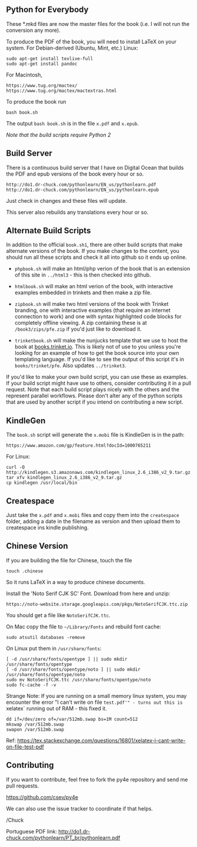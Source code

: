 Python for Everybody
--------------------

These \*.mkd files are now the master files for the book (i.e. 
I will not run the conversion any more).

To produce the PDF of the book, you will need to install LaTeX on your 
system.  For Debian-derived (Ubuntu, Mint, etc.) Linux:

    sudo apt-get install texlive-full
    sudo apt-get install pandoc

For Macintosh,

    https://www.tug.org/mactex/
    https://www.tug.org/mactex/mactextras.html

To produce the book run

    bash book.sh

The output `bash book.sh` is in the file `x.pdf` and `x.epub`.

*Note that the build scripts require Python 2*

## Build Server

There is a continuous build server that I have on Digital Ocean that builds
the PDF and epub versions of the book every hour or so.

    http://do1.dr-chuck.com/pythonlearn/EN_us/pythonlearn.pdf
    http://do1.dr-chuck.com/pythonlearn/EN_us/pythonlearn.epub

Just check in changes and these files will update.

This server also rebuilds any translations every hour or so.

## Alternate Build Scripts

In addition to the official `book.sh1`, there are other build scripts that make
alternate versions of the book.   If you make changes to the content, you
should run all these scripts and check it all into github so it ends up online.

* `phpbook.sh` will make an html/php verion of the book that is an extension
of this site in `../html3` - this is then checked into github.

* `htmlbook.sh` will make an html verion of the book, with interactive examples
embedded in trinkets and then make a zip file.

* `zipbook.sh` will make two html versions of the book with Trinket branding,
one with interactive examples (that require an internet connection to work) and one with 
syntax highlighted code blocks for completely offline viewing.  A zip containing 
these is at `/book3/zips/pfe.zip` if you'd just like to download it.

* `trinketbook.sh` will make the nunjucks template that we use to host the book
at [books.trinket.io](https://books.trinket.io).  This is likely not of use to you
unless you're looking for an example of how to get the book source into your own
templating language.  If you'd like to see the output of this script it's in
`books/trinket/pfe`.   Also updates `../trinket3`.

If you'd like to make your own build script, you can use these as examples. If
your build script might have use to others, consider contributing it in a pull request.
Note that each build script plays nicely with the others and the represent parallel
workflows.  Please don't alter any of the python scripts that are used by another
script if you intend on contributing a new script. 

## KindleGen

The `book.sh` script will generate the `x.mobi` file is KindleGen is in the path:

    https://www.amazon.com/gp/feature.html?docId=1000765211

For Linux:

    curl -O http://kindlegen.s3.amazonaws.com/kindlegen_linux_2.6_i386_v2_9.tar.gz
    tar xfv kindlegen_linux_2.6_i386_v2_9.tar.gz 
    cp kindlegen /usr/local/bin

## Createspace

Just take the `x.pdf` and `x.mobi` files and copy them into the `createspace`
folder, adding a date in the filename as version and then upload them to 
createspace ins kindle publishing.

Chinese Version
---------------

If you are building the file for Chinese, touch the file

    touch .chinese

So it runs LaTeX in a way to produce chinese documents.

Install the 'Noto Serif CJK SC' Font.  Download from here and unzip:

    https://noto-website.storage.googleapis.com/pkgs/NotoSerifCJK.ttc.zip

You should get a file like `NotoSerifCJK.ttc`.

On Mac copy the file to `~/Library/Fonts` and rebuild font cache:

    sudo atsutil databases -remove

On Linux put them in `/usr/share/fonts`:

    [ -d /usr/share/fonts/opentype ] || sudo mkdir /usr/share/fonts/opentype
    [ -d /usr/share/fonts/opentype/noto ] || sudo mkdir /usr/share/fonts/opentype/noto
    sudo mv NotoSerifCJK.ttc /usr/share/fonts/opentype/noto
    sudo fc-cache -f -v

Strange Note:  If you are running on a small memory linux system, you 
may encounter the error "I can't write on file `test.pdf'" - turns
out this is `xelatex` running out of RAM - this fixed it.

    dd if=/dev/zero of=/var/512mb.swap bs=1M count=512
    mkswap /var/512mb.swap
    swapon /var/512mb.swap

Ref: https://tex.stackexchange.com/questions/16801/xelatex-i-cant-write-on-file-test-pdf

## Contributing

If you want to contribute, feel free to fork the py4e
repository and send me pull requests.   

https://github.com/csev/py4e

We can also use the issue tracker to coordinate if that helps.

/Chuck

Portuguese PDF link: http://do1.dr-chuck.com/pythonlearn/PT_br/pythonlearn.pdf
